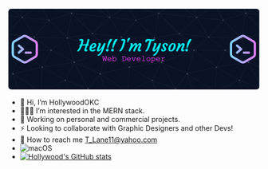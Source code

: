 ![Header](./github-header-imageNew.png)

- 👋 Hi, I’m HollywoodOKC
- 👨🏾‍💻 I’m interested in the MERN stack.
- 🌃 Working on personal and commercial projects.
- ⚡️ Looking to collaborate with Graphic Designers and other Devs!
- 📡 How to reach me T_Lane11@yahoo.com
- ![macOS](https://img.shields.io/badge/mac%20os-000000?style=for-the-badge&logo=macos&logoColor=F0F0F0)
- [![Hollywood's GitHub stats](https://github-readme-stats.vercel.app/api?username=hollywoodokc&icons=true&theme=synthwave&cache_seconds=21600)](https://github.com/hollywoodokc/github-readme-stats)

<!---
HollywoodOKC/HollywoodOKC is a ✨ special ✨ repository because its `README.md` (this file) appears on your GitHub profile.
You can click the Preview link to take a look at your changes 1.
--->
